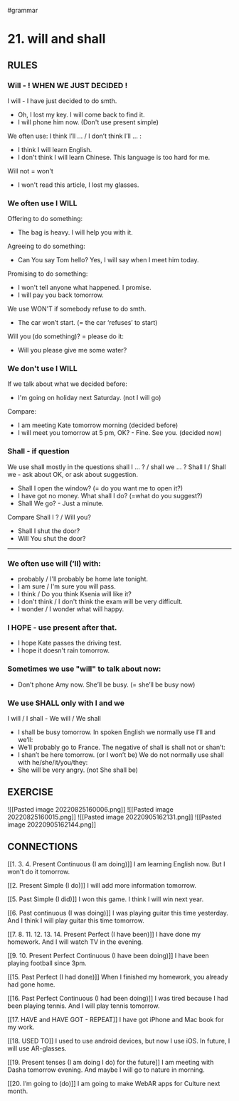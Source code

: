 #grammar 
# 21. will and shall
## RULES
### Will  - ! WHEN WE JUST DECIDED !
I will - I have just decided to do smth.
- Oh, I lost my key. I will come back to find it.
- I will phone him now. (Don't use present simple)

We often use: I think I’ll ... / I don’t think I’ll ... :
- I think I will learn English.
- I don't think I will learn Chinese. This language is too hard for me.

Will not = won't 
- I won't read this article, I lost my glasses.

### We often use I WILL
Offering to do something:
- The bag is heavy.  I will help you with it.

Agreeing to do something:
- Can You say Tom hello? Yes, I will say when I meet him today. 

Promising to do something:
- I won't tell anyone what happened. I promise.
- I will pay you back tomorrow.

We use  WON'T if somebody refuse to do smth.
- The car won’t start. (= the car ‘refuses’ to start)

Will you (do something)? = please do it:
- Will you please give me some water? 

### We don't use I WILL
If we talk about what we decided before:
- I'm going on holiday next Saturday. (not I will go)

Compare:
- I am meeting Kate tomorrow morning (decided before)
- I will meet you tomorrow at 5 pm, OK? - Fine. See you. (decided now)

### Shall - if question
We use shall mostly in the questions shall I ... ? / shall we ... ?
Shall I / Shall we - ask about OK, or ask about suggestion. 
- Shall I open the window? (= do you want me to open it?)
- I have got no money. What shall I do? (=what do you suggest?)
- Shall We go? - Just a minute.

Compare Shall I ? / Will you?
- Shall I shut the door?
- Will You shut the door? 

- - - 
### We often use will (’ll) with:
- probably / I'll probably be home late tonight.
- I am sure / I'm sure you will pass.
- I think / Do you think Ksenia will like it?
- I don't think / I don't think the exam will be very difficult.
- I wonder / I wonder what will happy.

### I HOPE - use present after that.
- I hope Kate passes the driving test.
- I hope it doesn't rain tomorrow.

### Sometimes we use "will" to talk about now: 
- Don’t phone Amy now. She’ll be busy. (= she’ll be busy now)

### We use SHALL only with I and we
I will / I shall - We will / We shall
- I shall be busy tomorrow.
In spoken English we normally use I’ll and we’ll: 
- We’ll probably go to France.
The negative of shall is shall not or shan’t: 
- I shan’t be here tomorrow. (or I won’t be)
We do not normally use shall with he/she/it/you/they: 
- She will be very angry. (not She shall be)



## EXERCISE
![[Pasted image 20220825160006.png]]
![[Pasted image 20220825160015.png]]
![[Pasted image 20220905162131.png]]
![[Pasted image 20220905162144.png]]


## CONNECTIONS
[[1. 3. 4. Present Continuous (I am doing)]]
I am learning English now. But I won't do it tomorrow.

[[2. Present Simple (I do)]]
I will add more information tomorrow.

[[5. Past Simple (I did)]]
I won this game. I think I will win next year.

[[6. Past continuous (I was doing)]]
I was playing guitar this time yesterday. And I think I will play guitar this time tomorrow.

[[7. 8. 11. 12. 13. 14. Present Perfect (I have been)]]
I have done my homework. And I will watch TV in the evening.

[[9. 10. Present Perfect Continuous (I have been doing)]]
I have been playing football since 3pm. 

[[15. Past Perfect (I had done)]]
When I finished my homework, you already had gone home.

[[16. Past Perfect Continuous (I had been doing)]]
I was tired because I had been playing tennis. And I will play tennis tomorrow.

[[17. HAVE and HAVE GOT - REPEAT]]
I have got iPhone and Mac book for my work.

[[18. USED TO]]
I used to use android devices, but now I use iOS. In future, I will use AR-glasses.

[[19. Present tenses (I am doing  I do) for the future]]
I am meeting with Dasha tomorrow evening. And maybe I will go to nature in morning. 

[[20. I’m going to (do)]]
I am going to make WebAR apps for Culture next month.

